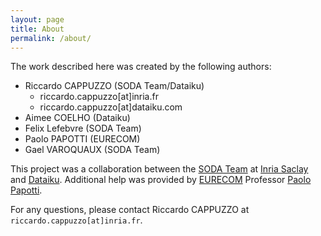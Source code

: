 ```yaml
---
layout: page
title: About
permalink: /about/
---
```

The work described here was created by the following authors: 
- Riccardo CAPPUZZO (SODA Team/Dataiku)
    - riccardo.cappuzzo[at]inria.fr
    - riccardo.cappuzzo[at]dataiku.com
- Aimee COELHO (Dataiku)
- Felix Lefebvre (SODA Team)
- Paolo PAPOTTI (EURECOM)
- Gael VAROQUAUX (SODA Team)


This project was a collaboration between the [SODA Team][soda-team] at 
[Inria Saclay][inria-saclay] and [Dataiku][dataiku].
Additional help was provided by [EURECOM][eurecom] Professor 
[Paolo Papotti][papotti]. 

For any questions, please contact Riccardo CAPPUZZO at `riccardo.cappuzzo[at]inria.fr`.

[soda-team]: https://team.inria.fr/soda/
[dataiku]: https://www.dataiku.com
[inria-saclay]: https://www.inria.fr/en/inria-saclay-centre
[eurecom]: https://www.eurecom.fr/en
[papotti]: https://www.eurecom.fr/~papotti/